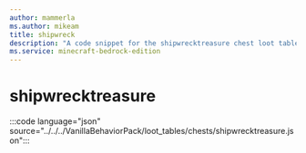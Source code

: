 ```yaml
---
author: mammerla
ms.author: mikeam
title: shipwreck
description: "A code snippet for the shipwrecktreasure chest loot table"
ms.service: minecraft-bedrock-edition
---
```


# shipwrecktreasure

:::code language="json" source="../../../VanillaBehaviorPack/loot_tables/chests/shipwrecktreasure.json":::
